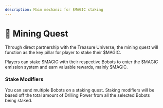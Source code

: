```yaml
---
description: Main mechanic for $MAGIC staking
---
```


# 🏁 Mining Quest

Through direct partnership with the Treasure Universe, the mining quest will function as the key pillar for player to stake their $MAGIC.

Players can stake $MAGIC with their respective Bobots to enter the $MAGIC emission system and earn valuable rewards, mainly $MAGIC.

### Stake Modifiers

You can send multiple Bobots on a staking quest. Staking modifiers will be based off the total amount of Drilling Power from all the selected Bobots being staked.



